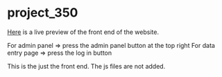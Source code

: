 # project_350

[Here](https://mahirrafid.github.io/project_350/) is a live preview of the front end of the website. 

For admin panel => press the admin panel button at the top right
For data entry page => press the log in button

This is the just the front end. The js files are not added.
